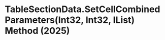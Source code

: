 # TableSectionData.SetCellCombinedParameters(Int32, Int32, IList<TableCellCombinedParameterData>) Method (2025)

﻿